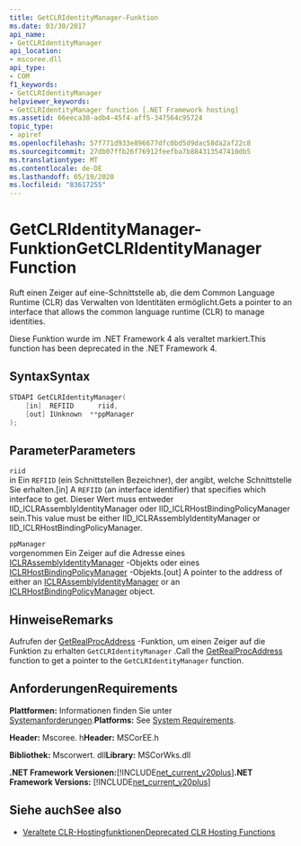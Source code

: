 ```yaml
---
title: GetCLRIdentityManager-Funktion
ms.date: 03/30/2017
api_name:
- GetCLRIdentityManager
api_location:
- mscoree.dll
api_type:
- COM
f1_keywords:
- GetCLRIdentityManager
helpviewer_keywords:
- GetCLRIdentityManager function [.NET Framework hosting]
ms.assetid: 66eeca30-adb4-45f4-aff5-347564c95724
topic_type:
- apiref
ms.openlocfilehash: 57f771d933e896677dfc0bd5d9dac58da2af22c8
ms.sourcegitcommit: 27db07ffb26f76912feefba7b884313547410db5
ms.translationtype: MT
ms.contentlocale: de-DE
ms.lasthandoff: 05/19/2020
ms.locfileid: "83617255"
---
```

# <a name="getclridentitymanager-function"></a><span data-ttu-id="78723-102">GetCLRIdentityManager-Funktion</span><span class="sxs-lookup"><span data-stu-id="78723-102">GetCLRIdentityManager Function</span></span>
<span data-ttu-id="78723-103">Ruft einen Zeiger auf eine-Schnittstelle ab, die dem Common Language Runtime (CLR) das Verwalten von Identitäten ermöglicht.</span><span class="sxs-lookup"><span data-stu-id="78723-103">Gets a pointer to an interface that allows the common language runtime (CLR) to manage identities.</span></span>  
  
 <span data-ttu-id="78723-104">Diese Funktion wurde im .NET Framework 4 als veraltet markiert.</span><span class="sxs-lookup"><span data-stu-id="78723-104">This function has been deprecated in the .NET Framework 4.</span></span>  
  
## <a name="syntax"></a><span data-ttu-id="78723-105">Syntax</span><span class="sxs-lookup"><span data-stu-id="78723-105">Syntax</span></span>  
  
```cpp  
STDAPI GetCLRIdentityManager(  
    [in]  REFIID      riid,  
    [out] IUnknown  **ppManager  
);  
```  
  
## <a name="parameters"></a><span data-ttu-id="78723-106">Parameter</span><span class="sxs-lookup"><span data-stu-id="78723-106">Parameters</span></span>  
 `riid`  
 <span data-ttu-id="78723-107">in Ein `REFIID` (ein Schnittstellen Bezeichner), der angibt, welche Schnittstelle Sie erhalten.</span><span class="sxs-lookup"><span data-stu-id="78723-107">[in] A `REFIID` (an interface identifier) that specifies which interface to get.</span></span> <span data-ttu-id="78723-108">Dieser Wert muss entweder IID_ICLRAssemblyIdentityManager oder IID_ICLRHostBindingPolicyManager sein.</span><span class="sxs-lookup"><span data-stu-id="78723-108">This value must be either IID_ICLRAssemblyIdentityManager or IID_ICLRHostBindingPolicyManager.</span></span>  
  
 `ppManager`  
 <span data-ttu-id="78723-109">vorgenommen Ein Zeiger auf die Adresse eines [ICLRAssemblyIdentityManager](../../../../docs/framework/unmanaged-api/hosting/iclrassemblyidentitymanager-interface.md) -Objekts oder eines [ICLRHostBindingPolicyManager](iclrhostbindingpolicymanager-interface.md) -Objekts.</span><span class="sxs-lookup"><span data-stu-id="78723-109">[out] A pointer to the address of either an [ICLRAssemblyIdentityManager](../../../../docs/framework/unmanaged-api/hosting/iclrassemblyidentitymanager-interface.md) or an [ICLRHostBindingPolicyManager](iclrhostbindingpolicymanager-interface.md) object.</span></span>  
  
## <a name="remarks"></a><span data-ttu-id="78723-110">Hinweise</span><span class="sxs-lookup"><span data-stu-id="78723-110">Remarks</span></span>  
 <span data-ttu-id="78723-111">Aufrufen der [GetRealProcAddress](getrealprocaddress-function.md) -Funktion, um einen Zeiger auf die Funktion zu erhalten `GetCLRIdentityManager` .</span><span class="sxs-lookup"><span data-stu-id="78723-111">Call the [GetRealProcAddress](getrealprocaddress-function.md) function to get a pointer to the `GetCLRIdentityManager` function.</span></span>  
  
## <a name="requirements"></a><span data-ttu-id="78723-112">Anforderungen</span><span class="sxs-lookup"><span data-stu-id="78723-112">Requirements</span></span>  
 <span data-ttu-id="78723-113">**Plattformen:** Informationen finden Sie unter [Systemanforderungen](../../get-started/system-requirements.md).</span><span class="sxs-lookup"><span data-stu-id="78723-113">**Platforms:** See [System Requirements](../../get-started/system-requirements.md).</span></span>  
  
 <span data-ttu-id="78723-114">**Header:** Mscoree. h</span><span class="sxs-lookup"><span data-stu-id="78723-114">**Header:** MSCorEE.h</span></span>  
  
 <span data-ttu-id="78723-115">**Bibliothek:** Mscorwert. dll</span><span class="sxs-lookup"><span data-stu-id="78723-115">**Library:** MSCorWks.dll</span></span>  
  
 <span data-ttu-id="78723-116">**.NET Framework Versionen:**[!INCLUDE[net_current_v20plus](../../../../includes/net-current-v20plus-md.md)]</span><span class="sxs-lookup"><span data-stu-id="78723-116">**.NET Framework Versions:** [!INCLUDE[net_current_v20plus](../../../../includes/net-current-v20plus-md.md)]</span></span>  
  
## <a name="see-also"></a><span data-ttu-id="78723-117">Siehe auch</span><span class="sxs-lookup"><span data-stu-id="78723-117">See also</span></span>

- [<span data-ttu-id="78723-118">Veraltete CLR-Hostingfunktionen</span><span class="sxs-lookup"><span data-stu-id="78723-118">Deprecated CLR Hosting Functions</span></span>](deprecated-clr-hosting-functions.md)
